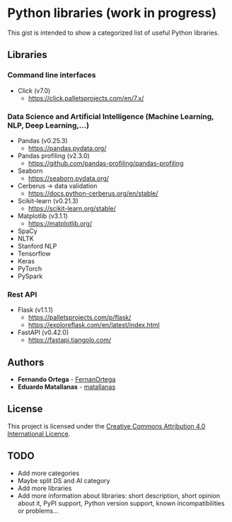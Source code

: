 # Python libraries (work in progress)

This gist is intended to show a categorized list of useful Python libraries.

## Libraries
### Command line interfaces
* Click (v7.0)
	* https://click.palletsprojects.com/en/7.x/

### Data Science and Artificial Intelligence (Machine Learning, NLP, Deep Learning,...)
* Pandas (v0.25.3)
	* https://pandas.pydata.org/
* Pandas profiling (v2.3.0)
	* https://github.com/pandas-profiling/pandas-profiling
* Seaborn
	* https://seaborn.pydata.org/
* Cerberus &rightarrow; data validation 
	* https://docs.python-cerberus.org/en/stable/
* Scikit-learn (v0.21.3)
	* https://scikit-learn.org/stable/
* Matplotlib (v3.1.1)
	* https://matplotlib.org/
* SpaCy
* NLTK
* Stanford NLP
* Tensorflow
* Keras
* PyTorch
* PySpark

### Rest API
* Flask (v1.1.1)
	* https://palletsprojects.com/p/flask/
	* https://exploreflask.com/en/latest/index.html
* FastAPI (v0.42.0)
	* https://fastapi.tiangolo.com/

## Authors

* **Fernando Ortega** - [FernanOrtega](https://github.com/FernanOrtega)
* **Eduardo Matallanas** - [matallanas](https://github.com/matallanas)

## License

This project is licensed under the [Creative Commons Attribution 4.0 International Licence](https://creativecommons.org/licenses/by/4.0/legalcode).

## TODO
* Add more categories
* Maybe split DS and AI category
* Add more libraries
* Add more information about libraries: short description, short opinion about it, PyPI support, Python version support, known incompatibilities or problems...